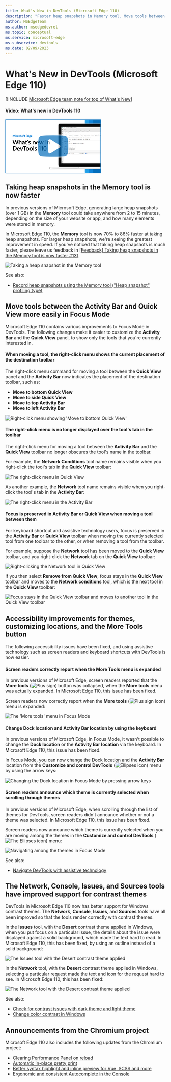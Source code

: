 ```yaml
---
title: What's New in DevTools (Microsoft Edge 110)
description: "Faster heap snapshots in Memory tool. Move tools between Activity Bar and Quick View in Focus Mode. Screen readers report when More Tools is expanded. Change Dock and Activity Bar location via keyboard. Screen readers announce which theme is selected. Improved support for contrast themes. And more."
author: MSEdgeTeam
ms.author: msedgedevrel
ms.topic: conceptual
ms.service: microsoft-edge
ms.subservice: devtools
ms.date: 02/09/2023
---
```

# What's New in DevTools (Microsoft Edge 110)

[!INCLUDE [Microsoft Edge team note for top of What's New](../../includes/edge-whats-new-note.md)]


<!-- ------------------------------ -->
#### Video: What's new in DevTools 110

[![Thumbnail image for video "What's new in DevTools 110"](./devtools-110-images/devtools-whatsnew-110.png)](https://www.youtube.com/watch?v=qrzq3bN_1BY)


<!-- ====================================================================== -->
## Taking heap snapshots in the Memory tool is now faster

<!-- Subtitle: When taking a heap snapshot greater than 1 GB in size, the time spent generating the snapshot in the Memory tool is at least 70% faster. -->

In previous versions of Microsoft Edge, generating large heap snapshots (over 1 GB) in the **Memory** tool could take anywhere from 2 to 15 minutes, depending on the size of your website or app, and how many elements were stored in memory.

In Microsoft Edge 110, the **Memory** tool is now 70% to 86% faster at taking heap snapshots.  For larger heap snapshots, we're seeing the greatest improvement in speed.  If you've noticed that taking heap snapshots is much faster, please leave us feedback in [[Feedback] Taking heap snapshots in the Memory tool is now faster #131](https://github.com/MicrosoftEdge/DevTools/issues/131).

![Taking a heap snapshot in the Memory tool](./devtools-110-images/faster-heap-snapshot.png)

See also:
* [Record heap snapshots using the Memory tool ("Heap snapshot" profiling type)](../../../memory-problems/heap-snapshots.md#take-a-snapshot)


<!-- ====================================================================== -->
## Move tools between the Activity Bar and Quick View more easily in Focus Mode

<!-- Subtitle: Customize both the Activity Bar and Quick View in Focus Mode to see only the tools you care about. -->

Microsoft Edge 110 contains various improvements to Focus Mode in DevTools.  The following changes make it easier to customize the **Activity Bar** and the **Quick View** panel, to show only the tools that you're currently interested in.


<!-- ------------------------------ -->
#### When moving a tool, the right-click menu shows the current placement of the destination toolbar

The right-click menu command for moving a tool between the **Quick View** panel and the **Activity Bar** now indicates the placement of the destination toolbar, such as:
* **Move to bottom Quick View**
* **Move to side Quick View**
* **Move to top Activity Bar**
* **Move to left Activity Bar**

![Right-click menu showing 'Move to bottom Quick View'](./devtools-110-images/move-to-bottom-quick-view.png)


<!-- ------------------------------ -->
#### The right-click menu is no longer displayed over the tool's tab in the toolbar

The right-click menu for moving a tool between the **Activity Bar** and the **Quick View** toolbar no longer obscures the tool's name in the toolbar.

For example, the **Network Conditions** tool name remains visible when you right-click the tool's tab in the **Quick View** toolbar:

![The right-click menu in Quick View](./devtools-110-images/focus-mode-moving-tools-context-menu.png)

As another example, the **Network** tool name remains visible when you right-click the tool's tab in the **Activity Bar**:

![The right-click menu in the Activity Bar](./devtools-110-images/tool-name-remains-visible.png)


<!-- ------------------------------ -->
#### Focus is preserved in Activity Bar or Quick View when moving a tool between them

For keyboard shortcut and assistive technology users, focus is preserved in the **Activity Bar** or **Quick View** toolbar when moving the currently selected tool from one toolbar to the other, or when removing a tool from the toolbar.

For example, suppose the **Network** tool has been moved to the **Quick View** toolbar, and you right-click the **Network** tab on the **Quick View** toolbar:

![Right-clicking the Network tool in Quick View](./devtools-110-images/right-click-network-tool-to-move.png)

If you then select **Remove from Quick View**, focus stays in the **Quick View** toolbar and moves to the **Network conditions** tool, which is the next tool in the **Quick View** toolbar:

![Focus stays in the Quick View toolbar and moves to another tool in the Quick View toolbar](./devtools-110-images/focus-moves-to-other-tool-same-toolbar.png)


<!-- ====================================================================== -->
## Accessibility improvements for themes, customizing locations, and the More Tools button

<!-- Subtitle: Using assistive technology such as screen readers and keyboard shortcuts with DevTools is now easier. -->

The following accessibility issues have been fixed, and using assistive technology such as screen readers and keyboard shortcuts with DevTools is now easier.


<!-- ------------------------------ -->
#### Screen readers correctly report when the More Tools menu is expanded

In previous versions of Microsoft Edge, screen readers reported that the **More tools** (![Plus sign](./devtools-110-images/more-tools-focus-mode-icon.png)) button was collapsed, when the **More tools** menu was actually expanded.  In Microsoft Edge 110, this issue has been fixed.

Screen readers now correctly report when the **More tools** (![Plus sign icon](./devtools-110-images/more-tools-focus-mode-icon.png)) menu is expanded:

![The 'More tools' menu in Focus Mode](./devtools-110-images/a11y-focus-mode-more-tools.png)


<!-- ------------------------------ -->
#### Change Dock location and Activity Bar location by using the keyboard

In previous versions of Microsoft Edge, in Focus Mode, it wasn't possible to change the **Dock location** or the **Activity Bar location** via the keyboard.  In Microsoft Edge 110, this issue has been fixed.

In Focus Mode, you can now change the Dock location and the **Activity Bar** location from the **Customize and control DevTools** (![Ellipses icon](./devtools-110-images/customize-devtools-focus-mode-icon.png)) menu by using the arrow keys:

![Changing the Dock location in Focus Mode by pressing arrow keys](./devtools-110-images/a11y-focus-mode-dock-location.png)


<!-- ------------------------------ -->
#### Screen readers announce which theme is currently selected when scrolling through themes

In previous versions of Microsoft Edge, when scrolling through the list of themes for DevTools, screen readers didn't announce whether or not a theme was selected.  In Microsoft Edge 110, this issue has been fixed.

Screen readers now announce which theme is currently selected when you are moving among the themes in the **Customize and control DevTools** (![The Ellipses icon](./devtools-110-images/customize-devtools-focus-mode-icon.png)) menu:

![Navigating among the themes in Focus Mode](./devtools-110-images/a11y-focus-mode-themes-menu.png)


See also:
* [Navigate DevTools with assistive technology](../../../accessibility/navigation.md)


<!-- ====================================================================== -->
## The Network, Console, Issues, and Sources tools have improved support for contrast themes

<!-- Subtitle: When a Windows contrast theme is applied, using DevTools is now easier. -->

DevTools in Microsoft Edge 110 now has better support for Windows contrast themes.  The **Network**, **Console**, **Issues**, and **Sources** tools have all been improved so that the tools render correctly with contrast themes.

In the **Issues** tool, with the **Desert** contrast theme applied in Windows, when you put focus on a particular issue, the details about the issue were displayed against a solid background, which made the text hard to read.  In Microsoft Edge 110, this has been fixed, by using an outline instead of a solid background:

![The Issues tool with the Desert contrast theme applied](./devtools-110-images/hc-mode-issues-tool.png)

In the **Network** tool, with the **Desert** contrast theme applied in Windows, selecting a particular request made the text and icon for the request hard to see.  In Microsoft Edge 110, this has been fixed:

![The Network tool with the Desert contrast theme applied](./devtools-110-images/hc-mode-network-tool.png)

See also:
* [Check for contrast issues with dark theme and light theme](../../../accessibility/test-dark-mode.md)
* [Change color contrast in Windows](https://support.microsoft.com/windows/change-color-contrast-in-windows-fedc744c-90ac-69df-aed5-c8a90125e696)


<!-- ====================================================================== -->
## Announcements from the Chromium project

Microsoft Edge 110 also includes the following updates from the Chromium project:

* [Clearing Performance Panel on reload](https://developer.chrome.com/blog/new-in-devtools-110/#perf)
* [Automatic in-place pretty print](https://developer.chrome.com/blog/new-in-devtools-110/#pretty-print)
* [Better syntax highlight and inline preview for Vue, SCSS and more](https://developer.chrome.com/blog/new-in-devtools-110/#syntax)
* [Ergonomic and consistent Autocomplete in the Console](https://developer.chrome.com/blog/new-in-devtools-110/#console)


<!-- ====================================================================== -->
<!-- uncomment if content is copied from developer.chrome.com to this page -->

<!-- > [!NOTE]
> Portions of this page are modifications based on work created and [shared by Google](https://developers.google.com/terms/site-policies) and used according to terms described in the [Creative Commons Attribution 4.0 International License](https://creativecommons.org/licenses/by/4.0).
> The original page for announcements from the Chromium project is [What's New in DevTools (Chrome 110)](https://developer.chrome.com/blog/new-in-devtools-110) and is authored by [Jecelyn Yeen](https://developers.google.com/web/resources/contributors#jecelynyeen) (Developer advocate working on Chrome DevTools at Google). -->


<!-- ====================================================================== -->
<!-- uncomment if content is copied from developer.chrome.com to this page -->

<!-- [![Creative Commons License](../../../../media/cc-logo/88x31.png)](https://creativecommons.org/licenses/by/4.0)
This work is licensed under a [Creative Commons Attribution 4.0 International License](https://creativecommons.org/licenses/by/4.0). -->
